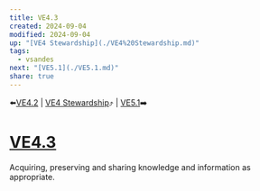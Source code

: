 ```yaml
---
title: VE4.3
created: 2024-09-04
modified: 2024-09-04
up: "[VE4 Stewardship](./VE4%20Stewardship.md)"
tags:
  - vsandes
next: "[VE5.1](./VE5.1.md)"
share: true
---
```

⬅️[VE4.2](./VE4.2.md) | [VE4 Stewardship](./VE4%20Stewardship.md)⤴️ | [VE5.1](./VE5.1.md)➡️

# [VE4.3](VE4.3.md)
Acquiring, preserving and sharing knowledge and information as appropriate.
